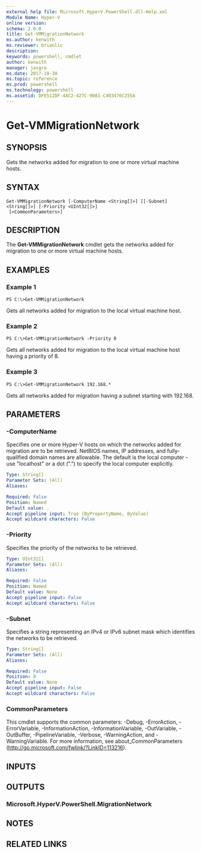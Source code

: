 ```yaml
---
external help file: Microsoft.HyperV.PowerShell.dll-Help.xml
Module Name: Hyper-V
online version: 
schema: 2.0.0
title: Get-VMMigrationNetwork
ms.author: kenwith
ms.reviewer: brianlic
description: 
keywords: powershell, cmdlet
author: kenwith
manager: jasgro
ms.date: 2017-10-30
ms.topic: reference
ms.prod: powershell
ms.technology: powershell
ms.assetid: DFE512DF-4AC2-427C-9081-C403476C255A
---
```


# Get-VMMigrationNetwork

## SYNOPSIS
Gets the networks added for migration to one or more virtual machine hosts.

## SYNTAX

```
Get-VMMigrationNetwork [-ComputerName <String[]>] [[-Subnet] <String[]>] [-Priority <UInt32[]>]
 [<CommonParameters>]
```

## DESCRIPTION
The **Get-VMMigrationNetwork** cmdlet gets the networks added for migration to one or more virtual machine hosts.

## EXAMPLES

### Example 1
```
PS C:\>Get-VMMigrationNetwork
```

Gets all networks added for migration to the local virtual machine host.

### Example 2
```
PS C:\>Get-VMMigrationNetwork -Priority 8
```

Gets all networks added for migration to the local virtual machine host having a priority of 8.

### Example 3
```
PS C:\>Get-VMMigrationNetwork 192.168.*
```

Gets all networks added for migration having a subnet starting with 192.168.

## PARAMETERS

### -ComputerName
Specifies one or more Hyper-V hosts on which the networks added for migration are to be retrieved.
NetBIOS names, IP addresses, and fully-qualified domain names are allowable.
The default is the local computer - use "localhost" or a dot (".") to specify the local computer explicitly.

```yaml
Type: String[]
Parameter Sets: (All)
Aliases: 

Required: False
Position: Named
Default value: .
Accept pipeline input: True (ByPropertyName, ByValue)
Accept wildcard characters: False
```

### -Priority
Specifies the priority of the networks to be retrieved.

```yaml
Type: UInt32[]
Parameter Sets: (All)
Aliases: 

Required: False
Position: Named
Default value: None
Accept pipeline input: False
Accept wildcard characters: False
```

### -Subnet
Specifies a string representing an IPv4 or IPv6 subnet mask which identifies the networks to be retrieved.

```yaml
Type: String[]
Parameter Sets: (All)
Aliases: 

Required: False
Position: 0
Default value: None
Accept pipeline input: False
Accept wildcard characters: False
```

### CommonParameters
This cmdlet supports the common parameters: -Debug, -ErrorAction, -ErrorVariable, -InformationAction, -InformationVariable, -OutVariable, -OutBuffer, -PipelineVariable, -Verbose, -WarningAction, and -WarningVariable. For more information, see about_CommonParameters (http://go.microsoft.com/fwlink/?LinkID=113216).

## INPUTS

## OUTPUTS

### Microsoft.HyperV.PowerShell.MigrationNetwork

## NOTES

## RELATED LINKS

